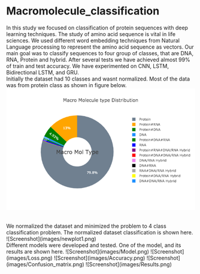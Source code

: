 # Macromolecule_classification
In this study we focused on classification of protein sequences with deep learning techniques. The study of amino acid sequence is vital in life sciences.  We used different word embedding techniques from Natural Language processing to represent the amino acid   sequence   as   vectors. Our main goal was to classify sequences to four group of classes, that are DNA, RNA, Protein and hybrid. After several tests we have achieved almost 99% of train and test accuracy. We have experimented on CNN, LSTM, Bidirectional LSTM, and GRU. 
</br>
Initially the dataset had 10 classes and wasnt normalized. Most of the data was from protein class as shown in figure below.</br>
![Screenshot](images/newplot.png)


</br>
We normalized the dataset and minimized the problem to 4 class classification problem. The normalized dataset classification is shown here.
</br>
![Screenshot](images/newplot1.png)

</br>
Different models were developed and tested. One of the model, and its results are shown here.
![Screenshot](images/Model.png)
![Screenshot](images/Loss.png)
![Screenshot](images/Accuracy.png)
![Screenshot](images/Confusion_matrix.png)
![Screenshot](images/Results.png)
